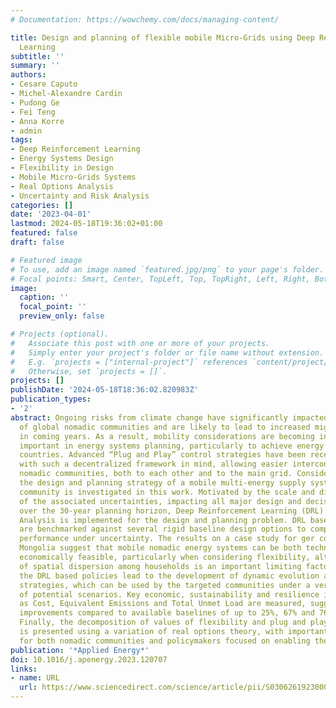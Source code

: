 ```yaml
---
# Documentation: https://wowchemy.com/docs/managing-content/

title: Design and planning of flexible mobile Micro-Grids using Deep Reinforcement
  Learning
subtitle: ''
summary: ''
authors:
- Cesare Caputo
- Michel-Alexandre Cardin
- Pudong Ge
- Fei Teng
- Anna Korre
- admin
tags:
- Deep Reinforcement Learning
- Energy Systems Design
- Flexibility in Design
- Mobile Micro-Grids Systems
- Real Options Analysis
- Uncertainty and Risk Analysis
categories: []
date: '2023-04-01'
lastmod: 2024-05-18T19:36:02+01:00
featured: false
draft: false

# Featured image
# To use, add an image named `featured.jpg/png` to your page's folder.
# Focal points: Smart, Center, TopLeft, Top, TopRight, Left, Right, BottomLeft, Bottom, BottomRight.
image:
  caption: ''
  focal_point: ''
  preview_only: false

# Projects (optional).
#   Associate this post with one or more of your projects.
#   Simply enter your project's folder or file name without extension.
#   E.g. `projects = ["internal-project"]` references `content/project/deep-learning/index.md`.
#   Otherwise, set `projects = []`.
projects: []
publishDate: '2024-05-18T18:36:02.820983Z'
publication_types:
- '2'
abstract: Ongoing risks from climate change have significantly impacted the livelihood
  of global nomadic communities and are likely to lead to increased migratory movements
  in coming years. As a result, mobility considerations are becoming increasingly
  important in energy systems planning, particularly to achieve energy access in developing
  countries. Advanced “Plug and Play” control strategies have been recently developed
  with such a decentralized framework in mind, allowing easier interconnection of
  nomadic communities, both to each other and to the main grid. Considering the above,
  the design and planning strategy of a mobile multi-energy supply system for a nomadic
  community is investigated in this work. Motivated by the scale and dimensionality
  of the associated uncertainties, impacting all major design and decision variables
  over the 30-year planning horizon, Deep Reinforcement Learning (DRL) Flexibility
  Analysis is implemented for the design and planning problem. DRL based solutions
  are benchmarked against several rigid baseline design options to compare expected
  performance under uncertainty. The results on a case study for ger communities in
  Mongolia suggest that mobile nomadic energy systems can be both technically and
  economically feasible, particularly when considering flexibility, although the degree
  of spatial dispersion among households is an important limiting factor. Additionally,
  the DRL based policies lead to the development of dynamic evolution and adaptability
  strategies, which can be used by the targeted communities under a very wide range
  of potential scenarios. Key economic, sustainability and resilience indicators such
  as Cost, Equivalent Emissions and Total Unmet Load are measured, suggesting potential
  improvements compared to available baselines of up to 25%, 67% and 76%, respectively.
  Finally, the decomposition of values of flexibility and plug and play operation
  is presented using a variation of real options theory, with important implications
  for both nomadic communities and policymakers focused on enabling their energy access.
publication: '*Applied Energy*'
doi: 10.1016/j.apenergy.2023.120707
links:
- name: URL
  url: https://www.sciencedirect.com/science/article/pii/S0306261923000715
---
```

